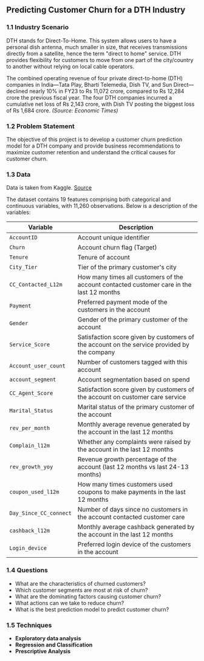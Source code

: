 ## Predicting Customer Churn for a DTH Industry

### 1.1 Industry Scenario

DTH stands for Direct-To-Home. This system allows users to have a personal dish antenna, much smaller in size, that receives transmissions directly from a satellite, hence the term "direct to home" service. DTH provides flexibility for customers to move from one part of the city/country to another without relying on local cable operators.

The combined operating revenue of four private direct-to-home (DTH) companies in India—Tata Play, Bharti Telemedia, Dish TV, and Sun Direct—declined nearly 10% in FY23 to Rs 11,072 crore, compared to Rs 12,284 crore the previous fiscal year. The four DTH companies incurred a cumulative net loss of Rs 2,143 crore, with Dish TV posting the biggest loss of Rs 1,684 crore. *(Source: Economic Times)*

### 1.2 Problem Statement

The objective of this project is to develop a customer churn prediction model for a DTH company and provide business recommendations to maximize customer retention and understand the critical causes for customer churn.

### 1.3 Data

Data is taken from Kaggle. [Source](https://www.kaggle.com/datasets/cp1695/churn-data-set)

The dataset contains 19 features comprising both categorical and continuous variables, with 11,260 observations. Below is a description of the variables:

| **Variable**          | **Description**                                                                                 |
|------------------------|-----------------------------------------------------------------------------------------------|
| `AccountID`           | Account unique identifier                                                                      |
| `Churn`               | Account churn flag (Target)                                                                   |
| `Tenure`              | Tenure of account                                                                             |
| `City_Tier`           | Tier of the primary customer's city                                                           |
| `CC_Contacted_L12m`   | How many times all customers of the account contacted customer care in the last 12 months     |
| `Payment`             | Preferred payment mode of the customers in the account                                        |
| `Gender`              | Gender of the primary customer of the account                                                |
| `Service_Score`       | Satisfaction score given by customers of the account on the service provided by the company   |
| `Account_user_count`  | Number of customers tagged with this account                                                  |
| `account_segment`     | Account segmentation based on spend                                                           |
| `CC_Agent_Score`      | Satisfaction score given by customers of the account on customer care service                 |
| `Marital_Status`      | Marital status of the primary customer of the account                                         |
| `rev_per_month`       | Monthly average revenue generated by the account in the last 12 months                        |
| `Complain_l12m`       | Whether any complaints were raised by the account in the last 12 months                       |
| `rev_growth_yoy`      | Revenue growth percentage of the account (last 12 months vs last 24-13 months)                |
| `coupon_used_l12m`    | How many times customers used coupons to make payments in the last 12 months                  |
| `Day_Since_CC_connect`| Number of days since no customers in the account contacted customer care                      |
| `cashback_l12m`       | Monthly average cashback generated by the account in the last 12 months                       |
| `Login_device`        | Preferred login device of the customers in the account                                        |

### 1.4 Questions

- What are the characteristics of churned customers?
- Which customer segments are most at risk of churn?
- What are the dominating factors causing customer churn?
- What actions can we take to reduce churn?
- What is the best prediction model to predict customer churn?

### 1.5 Techniques

- **Exploratory data analysis**
- **Regression and Classification**
- **Prescriptive Analysis**
